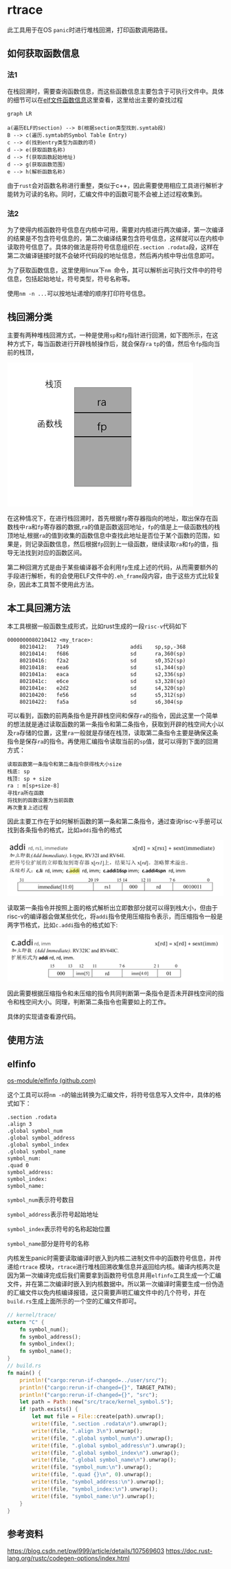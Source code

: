 # rtrace

此工具用于在OS `panic`时进行堆栈回溯，打印函数调用路径。

## 如何获取函数信息

### 法1

在栈回溯时，需要查询函数信息，而这些函数信息主要包含于可执行文件中。具体的细节可以在[elf文件函数信息](https://blog.csdn.net/Chasing_Chasing/article/details/96750109)这里查看，这里给出主要的查找过程

```mermaid
graph LR

a(遍历ELF的section) --> B(根据section类型找到.symtab段)
B --> c(遍历.symtab的Symbol Table Entry)
c --> d(找到entry类型为函数的项)
d --> e(获取函数名称)
d --> f(获取函数起始地址)
d --> g(获取函数范围)
e --> h(解析函数名称)

```



由于`rust`会对函数名称进行重整，类似于c++，因此需要使用相应工具进行解析才能转为可读的名称。同时，汇编文件中的函数可能不会被上述过程收集到。

### 法2

为了使得内核函数符号信息在内核中可用，需要对内核进行两次编译，第一次编译的结果是不包含符号信息的，第二次编译结果包含符号信息，这样就可以在内核中读取符号信息了。具体的做法是将符号信息组织在`.section .rodata`段，这样在第二次编译链接时就不会破坏代码段的地址信息，然后再内核中导出信息即可。

为了获取函数信息，这里使用linux下`nm `命令，其可以解析出可执行文件中的符号信息，包括起始地址，符号类型，符号名称等。

使用`nm -n ...`可以按地址递增的顺序打印符号信息。

## 栈回溯分类

主要有两种堆栈回溯方式，一种是使用`sp`和`fp`指针进行回溯，如下图所示，在这种方式下，每当函数进行开辟栈帧操作后，就会保存`ra` `tp`的值，然后令`fp`指向当前的栈顶，

![](assert/image-20220809234146841.png)

在这种情况下，在进行栈回溯时，首先根据`fp`寄存器指向的地址，取出保存在函数栈中`ra`和`fp`寄存器的数据,`ra`的值是函数返回地址，`fp`的值是上一级函数栈的栈顶地址,根据`ra`的值到收集的函数信息中查找此地址是否位于某个函数的范围，如果是，则记录函数信息，然后根据`fp`回到上一级函数，继续读取`ra`和`fp`的值，指导无法找到对应的函数区间。

第二种回溯方式是由于某些编译器不会利用`fp`生成上述的代码，从而需要额外的手段进行解析，有的会使用ELF文件中的`.eh_frame`段内容，由于这些方式比较复杂，因此本工具暂不使用此方法。



## 本工具回溯方法

本工具根据一般函数生成形式，比如rust生成的一段`risc-v`代码如下

```
0000000080210412 <my_trace>:
    80210412:   7149                    addi    sp,sp,-368
    80210414:   f686                    sd      ra,360(sp)
    80210416:   f2a2                    sd      s0,352(sp)
    80210418:   eea6                    sd      s1,344(sp)
    8021041a:   eaca                    sd      s2,336(sp)
    8021041c:   e6ce                    sd      s3,328(sp)
    8021041e:   e2d2                    sd      s4,320(sp)
    80210420:   fe56                    sd      s5,312(sp)
    80210422:   fa5a                    sd      s6,304(sp
```

可以看到，函数的前两条指令是开辟栈空间和保存`ra`的指令，因此这里一个简单的想法就是通过读取函数的第一条指令和第二条指令，获取到开辟的栈空间大小以及`ra`存储的位置，这里`ra`一般就是存储在栈顶，读取第二条指令主要是确保这条指令是保存`ra`的指令。再使用汇编指令读取当前的`sp`值，就可以得到下面的回溯方式：

```
读取函数第一条指令和第二条指令获得栈大小size
栈底: sp
栈顶: sp + size
ra : m[sp+size-8]
寻找ra所在函数
将找到的函数设置为当前函数
再次重复上述过程
```

因此主要工作在于如何解析函数的第一条和第二条指令，通过查询risc-v手册可以找到各条指令的格式，比如`addi`指令的格式

<img src="assert/image-20220810001529026.png" alt="image-20220810001529026" style="zoom:50%;" />

读取第一条指令并按照上面的格式解析出立即数部分就可以得到栈大小，但由于risc-v的编译器会做某些优化，将`addi`指令使用压缩指令表示，而压缩指令一般是两字节格式，比如`c.addi`指令的格式如下:

<img src="assert/image-20220810001808761.png" alt="image-20220810001808761" style="zoom:50%;" />

因此需要根据压缩指令和未压缩的指令共同判断第一条指令是否未开辟栈空间的指令和栈空间大小。同理，判断第二条指令也需要如上的工作。

具体的实现请查看源代码。



## 使用方法

## elfinfo 

[os-module/elfinfo (github.com)](https://github.com/os-module/elfinfo)

这个工具可以将`nm -n`的输出转换为汇编文件，将符号信息写入文件中，具体的格式如下：

```assembly
.section .rodata
.align 3
.global symbol_num
.global symbol_address
.global symbol_index
.global symbol_name
symbol_num:
.quad 0
symbol_address:
symbol_index:
symbol_name:

```

`symbol_num`表示符号数目

`symbol_address`表示符号起始地址

`symbol_index`表示符号的名称起始位置

`symbol_name`部分是符号的名称

内核发生panic时需要读取编译时嵌入到内核二进制文件中的函数符号信息，并传递给`rtrace` 模块，`rtrace`进行堆栈回溯收集信息并返回给内核。编译内核两次是因为第一次编译完成后我们需要拿到函数符号信息并用`elfinfo`工具生成一个汇编文件，并在第二次编译时嵌入到内核数据中。所以第一次编译时需要生成一份伪造的汇编文件以免内核编译报错，这只需要声明汇编文件中的几个符号，并在`build.rs`生成上面所示的一个空的汇编文件即可。

```rust
// kernel/trace/
extern "C" {
    fn symbol_num();
    fn symbol_address();
    fn symbol_index();
    fn symbol_name();
}
// build.rs
fn main() {
    println!("cargo:rerun-if-changed=../user/src/");
    println!("cargo:rerun-if-changed={}", TARGET_PATH);
    println!("cargo:rerun-if-changed={}", "src");
    let path = Path::new("src/trace/kernel_symbol.S");
    if !path.exists() {
        let mut file = File::create(path).unwrap();
        write!(file, ".section .rodata\n").unwrap();
        write!(file, ".align 3\n").unwrap();
        write!(file, ".global symbol_num\n").unwrap();
        write!(file, ".global symbol_address\n").unwrap();
        write!(file, ".global symbol_index\n").unwrap();
        write!(file, ".global symbol_name\n").unwrap();
        write!(file, "symbol_num:\n").unwrap();
        write!(file, ".quad {}\n", 0).unwrap();
        write!(file, "symbol_address:\n").unwrap();
        write!(file, "symbol_index:\n").unwrap();
        write!(file, "symbol_name:\n").unwrap();
    }
}
```



## 参考资料
https://blog.csdn.net/pwl999/article/details/107569603
https://doc.rust-lang.org/rustc/codegen-options/index.html
